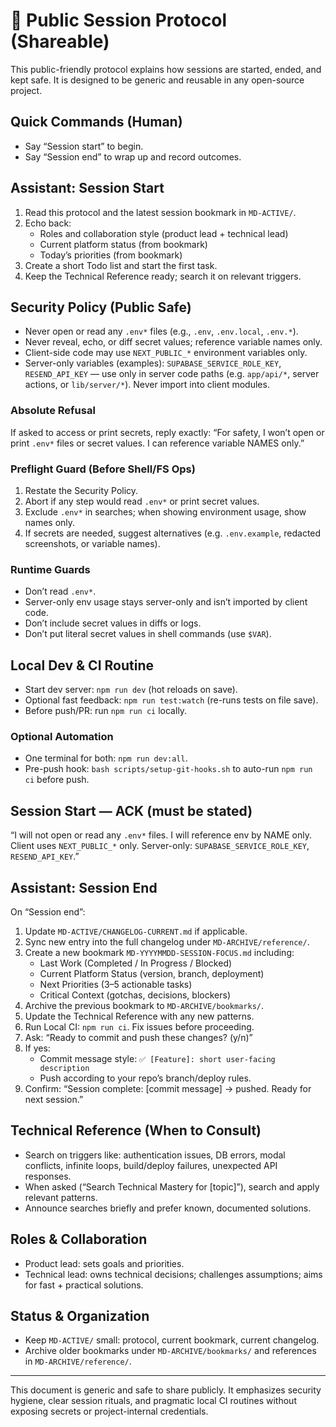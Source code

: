 # 🧭 Public Session Protocol (Shareable)

This public-friendly protocol explains how sessions are started, ended, and kept safe. It is designed to be generic and reusable in any open-source project.

## Quick Commands (Human)
- Say “Session start” to begin.
- Say “Session end” to wrap up and record outcomes.

## Assistant: Session Start
1. Read this protocol and the latest session bookmark in `MD-ACTIVE/`.
2. Echo back:
   - Roles and collaboration style (product lead + technical lead)
   - Current platform status (from bookmark)
   - Today’s priorities (from bookmark)
3. Create a short Todo list and start the first task.
4. Keep the Technical Reference ready; search it on relevant triggers.

## Security Policy (Public Safe)
- Never open or read any `.env*` files (e.g., `.env`, `.env.local`, `.env.*`).
- Never reveal, echo, or diff secret values; reference variable names only.
- Client-side code may use `NEXT_PUBLIC_*` environment variables only.
- Server-only variables (examples): `SUPABASE_SERVICE_ROLE_KEY`, `RESEND_API_KEY` — use only in server code paths (e.g. `app/api/*`, server actions, or `lib/server/*`). Never import into client modules.

### Absolute Refusal
If asked to access or print secrets, reply exactly:
“For safety, I won’t open or print `.env*` files or secret values. I can reference variable NAMES only.”

### Preflight Guard (Before Shell/FS Ops)
1. Restate the Security Policy.
2. Abort if any step would read `.env*` or print secret values.
3. Exclude `.env*` in searches; when showing environment usage, show names only.
4. If secrets are needed, suggest alternatives (e.g. `.env.example`, redacted screenshots, or variable names).

### Runtime Guards
- Don’t read `.env*`.
- Server-only env usage stays server-only and isn’t imported by client code.
- Don’t include secret values in diffs or logs.
- Don’t put literal secret values in shell commands (use `$VAR`).

## Local Dev & CI Routine
- Start dev server: `npm run dev` (hot reloads on save).
- Optional fast feedback: `npm run test:watch` (re-runs tests on file save).
- Before push/PR: run `npm run ci` locally.

### Optional Automation
- One terminal for both: `npm run dev:all`.
- Pre-push hook: `bash scripts/setup-git-hooks.sh` to auto-run `npm run ci` before push.

## Session Start — ACK (must be stated)
“I will not open or read any `.env*` files. I will reference env by NAME only. Client uses `NEXT_PUBLIC_*` only. Server-only: `SUPABASE_SERVICE_ROLE_KEY`, `RESEND_API_KEY`.”

## Assistant: Session End
On “Session end”:
1. Update `MD-ACTIVE/CHANGELOG-CURRENT.md` if applicable.
2. Sync new entry into the full changelog under `MD-ARCHIVE/reference/`.
3. Create a new bookmark `MD-YYYYMMDD-SESSION-FOCUS.md` including:
   - Last Work (Completed / In Progress / Blocked)
   - Current Platform Status (version, branch, deployment)
   - Next Priorities (3–5 actionable tasks)
   - Critical Context (gotchas, decisions, blockers)
4. Archive the previous bookmark to `MD-ARCHIVE/bookmarks/`.
5. Update the Technical Reference with any new patterns.
6. Run Local CI: `npm run ci`. Fix issues before proceeding.
7. Ask: “Ready to commit and push these changes? (y/n)”
8. If yes:
   - Commit message style: `✅ [Feature]: short user-facing description`
   - Push according to your repo’s branch/deploy rules.
9. Confirm: “Session complete: [commit message] → pushed. Ready for next session.”

## Technical Reference (When to Consult)
- Search on triggers like: authentication issues, DB errors, modal conflicts, infinite loops, build/deploy failures, unexpected API responses.
- When asked (“Search Technical Mastery for [topic]”), search and apply relevant patterns.
- Announce searches briefly and prefer known, documented solutions.

## Roles & Collaboration
- Product lead: sets goals and priorities.
- Technical lead: owns technical decisions; challenges assumptions; aims for fast + practical solutions.

## Status & Organization
- Keep `MD-ACTIVE/` small: protocol, current bookmark, current changelog.
- Archive older bookmarks under `MD-ARCHIVE/bookmarks/` and references in `MD-ARCHIVE/reference/`.

---

This document is generic and safe to share publicly. It emphasizes security hygiene, clear session rituals, and pragmatic local CI routines without exposing secrets or project-internal credentials.

